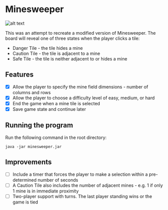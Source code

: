 # Minesweeper

![alt text](https://i.imgur.com/AO7Ekjn.png "Minesweeper screenshot")

This was an attempt to recreate a modified version of Minesweeper. The board will reveal one of three states when the player clicks a tile:
* Danger Tile - the tile hides a mine
* Caution Tile - the tile is adjacent to a mine
* Safe Tile - the tile is neither adjacent to or hides a mine

## Features
- [x] Allow the player to specify the mine field dimensions - number of columns and rows
- [x] Allow the player to choose a difficulty level of easy, medium, or hard
- [x] End the game when a mine tile is selected
- [x] Save game state and continue later

## Running the program
Run the following command in the root directory:
```
java -jar minesweeper.jar
```

## Improvements
- [ ] Include a timer that forces the player to make a selection within a pre-determined number of seconds
- [ ] A Caution Tile also includes the number of adjacent mines - e.g. 1 if only 1 mine is in immediate proximity
- [ ] Two-player support with turns. The last player standing wins or the game is tied
